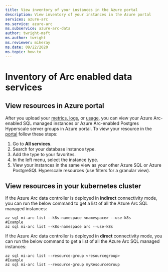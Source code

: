 ```yaml
---
title: View inventory of your instances in the Azure portal
description: View inventory of your instances in the Azure portal
services: azure-arc
ms.service: azure-arc
ms.subservice: azure-arc-data
author: twright-msft
ms.author: twright
ms.reviewer: mikeray
ms.date: 09/22/2020
ms.topic: how-to
---
```


# Inventory of Arc enabled data services


## View resources in Azure portal

After you upload your [metrics, logs](upload-metrics-and-logs-to-azure-monitor.md), or [usage](view-billing-data-in-azure.md), you can view your Azure Arc-enabled SQL managed instances or Azure Arc-enabled Postgres Hyperscale server groups in Azure portal. To view your resource in the [portal](https://portal.azure.com) follow these steps:

1. Go to **All services**.
1. Search for your database instance type.
1. Add the type to your favorites.
1. In the left menu, select the instance type.
1. View your instances in the same view as your other Azure SQL or Azure PostgreSQL Hyperscale resources (use filters for a granular view).

## View resources in your kubernetes cluster

If the Azure Arc data controller is deployed in **indirect** connectivity mode, you can run the below command to get a list of all the Azure Arc SQL managed instances:
```
az sql mi-arc list --k8s-namespace <namespace> --use-k8s
#Example
az sql mi-arc list --k8s-namespace arc --use-k8s
```

If the Azure Arc data controller is deployed in **direct** connectivity mode, you can run the below command to get a list of all the Azure Arc SQL managed instances:
```
az sql mi-arc list --resource-group <resourcegroup>
#Example
az sql mi-arc list --resource-group myResourceGroup
```
